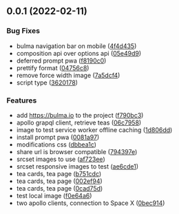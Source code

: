## 0.0.1 (2022-02-11)


### Bug Fixes

* bulma navigation bar on mobile ([4f4d435](https://github.com/lfergon/pwa-test-vite/commit/4f4d435e7901464a0706265a747453330becd80c))
* composition api over options api ([05e49d9](https://github.com/lfergon/pwa-test-vite/commit/05e49d922b31da0d9f45048bdcb44f8cd243033f))
* deferred prompt pwa ([f8190c0](https://github.com/lfergon/pwa-test-vite/commit/f8190c01a60c19974f4826a1577d1bb2e66615f4))
* prettify format ([04756c8](https://github.com/lfergon/pwa-test-vite/commit/04756c8f59261e3d5283264e70ecdfdab4b2a2e1))
* remove force width image ([7a5dcf4](https://github.com/lfergon/pwa-test-vite/commit/7a5dcf4e75f9b4e3d0ef37e0e2f539b671bcf0ab))
* script type ([3620178](https://github.com/lfergon/pwa-test-vite/commit/36201783079541ab1c52b4fc098d6edff68918c3))


### Features

* add https://bulma.io to the project ([f790bc3](https://github.com/lfergon/pwa-test-vite/commit/f790bc37307db620e5680194c3fa23049886919e))
* apollo grapql client, retrieve teas ([06c7958](https://github.com/lfergon/pwa-test-vite/commit/06c7958ee5a44ceec08c042e380c574083c73ef4))
* image to test service worker offline caching ([1d806dd](https://github.com/lfergon/pwa-test-vite/commit/1d806dd48c3438252914a2a775a07943040b4cd6))
* install prompt pwa ([0081a97](https://github.com/lfergon/pwa-test-vite/commit/0081a9774031c306bfc5bd4d83ccabbeea1a6509))
* modifications css ([dbbea1c](https://github.com/lfergon/pwa-test-vite/commit/dbbea1cba23dbb580b63d2f8b0912fe405d8c10c))
* share url is browser compatible ([794397e](https://github.com/lfergon/pwa-test-vite/commit/794397ea9b38fa38321e259a1733bc19b248ce32))
* srcset images to use ([af723ee](https://github.com/lfergon/pwa-test-vite/commit/af723ee9905932603095d0835c0fd83385bc1f97))
* srcset responsive images to test ([ae6cde1](https://github.com/lfergon/pwa-test-vite/commit/ae6cde1d1c6ec860ba95f38db26c9f4114bd3f0d))
* tea cards, tea page ([b751cdc](https://github.com/lfergon/pwa-test-vite/commit/b751cdcde30b3e7a34442eb6cd64323dc7e550e9))
* tea cards, tea page ([002ef94](https://github.com/lfergon/pwa-test-vite/commit/002ef94b588f76589c82c465fef9db5d3bd17072))
* tea cards, tea page ([0cad75d](https://github.com/lfergon/pwa-test-vite/commit/0cad75d66d74f88e7a4a35d8d832c3b6b7b422c8))
* test local image ([f0e64a6](https://github.com/lfergon/pwa-test-vite/commit/f0e64a6737da3dc1c8c5c0f0bd34fe047c2014da))
* two apollo clients, connection to Space X ([0bec914](https://github.com/lfergon/pwa-test-vite/commit/0bec9148fd8ac8a1542cc81f3244065f12cb3847))



